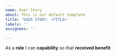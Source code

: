 ```yaml
---
name: User Story
about: This is our default template
title: 'USER STORY: <TITLE>'
labels: ''
assignees: ''

---
```


As a **role** I can **capability** so that **received benefit**
